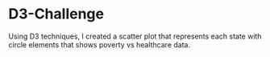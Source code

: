 # D3-Challenge
 
 Using D3 techniques, I created a scatter plot that represents each state with circle elements that shows poverty vs healthcare data.
